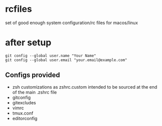# rcfiles
set of good enough system configuration/rc files for macos/linux

# after setup
```
git config --global user.name "Your Name"
git config --global user.email "your.email@example.com"
```

## Configs provided
- zsh customizations as zshrc.custom intended to be sourced at the end of the main .zshrc file
- gitconfig
- gitexcludes
- vimrc
- tmux.conf
- editorconfig
